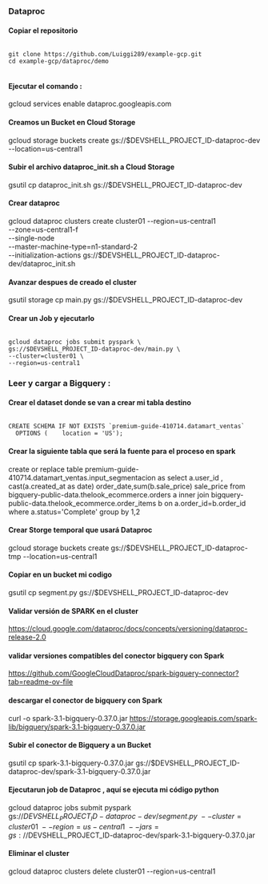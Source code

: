 
### Dataproc


#### Copiar el repositorio 
```

git clone https://github.com/Luiggi289/example-gcp.git  
cd example-gcp/dataproc/demo


```
#### Ejecutar el comando :

gcloud services enable dataproc.googleapis.com

#### Creamos un Bucket en Cloud Storage

gcloud storage buckets create gs://$DEVSHELL_PROJECT_ID-dataproc-dev --location=us-central1

#### Subir el archivo dataproc_init.sh a Cloud Storage

gsutil cp dataproc_init.sh gs://$DEVSHELL_PROJECT_ID-dataproc-dev


#### Crear dataproc 
gcloud dataproc clusters create cluster01 --region=us-central1 \
--zone=us-central1-f \
--single-node \
--master-machine-type=n1-standard-2 \
--initialization-actions gs://$DEVSHELL_PROJECT_ID-dataproc-dev/dataproc_init.sh





#### Avanzar despues de creado el cluster

gsutil storage cp main.py gs://$DEVSHELL_PROJECT_ID-dataproc-dev

#### Crear un Job y ejecutarlo

```

gcloud dataproc jobs submit pyspark \
gs://$DEVSHELL_PROJECT_ID-dataproc-dev/main.py \
--cluster=cluster01 \
--region=us-central1 

```

### Leer y cargar a Bigquery : 

#### Crear el dataset donde se van a crear mi tabla destino
```

CREATE SCHEMA IF NOT EXISTS `premium-guide-410714.datamart_ventas` 
  OPTIONS (    location = 'US'); 

```

#### Crear la siguiente tabla que será la fuente para el proceso en spark

create or replace table premium-guide-410714.datamart_ventas.input_segmentacion as
select a.user_id ,  cast(a.created_at as date) order_date,sum(b.sale_price) sale_price  from 
bigquery-public-data.thelook_ecommerce.orders a
inner join bigquery-public-data.thelook_ecommerce.order_items b 
on a.order_id=b.order_id
where a.status='Complete'
group by 1,2


#### Crear Storge temporal que usará Dataproc

gcloud storage buckets create gs://$DEVSHELL_PROJECT_ID-dataproc-tmp --location=us-central1

#### Copiar en un bucket mi codigo 
gsutil cp segment.py gs://$DEVSHELL_PROJECT_ID-dataproc-dev


#### Validar versión de SPARK en el cluster

https://cloud.google.com/dataproc/docs/concepts/versioning/dataproc-release-2.0

#### validar versiones compatibles del conector bigquery con Spark

https://github.com/GoogleCloudDataproc/spark-bigquery-connector?tab=readme-ov-file

#### descargar el conector  de bigquery con Spark 

curl -o spark-3.1-bigquery-0.37.0.jar https://storage.googleapis.com/spark-lib/bigquery/spark-3.1-bigquery-0.37.0.jar

#### Subir el conector de Bigquery a un Bucket

gsutil cp spark-3.1-bigquery-0.37.0.jar gs://$DEVSHELL_PROJECT_ID-dataproc-dev/spark-3.1-bigquery-0.37.0.jar

#### Ejecutarun job de Dataproc , aquí se ejecuta mi código python 
gcloud dataproc jobs submit pyspark \
gs://$DEVSHELL_PROJECT_ID-dataproc-dev/segment.py \
--cluster=cluster01 \
--region=us-central1 \
--jars=gs://$DEVSHELL_PROJECT_ID-dataproc-dev/spark-3.1-bigquery-0.37.0.jar



#### Eliminar el cluster
gcloud dataproc clusters delete cluster01 --region=us-central1



